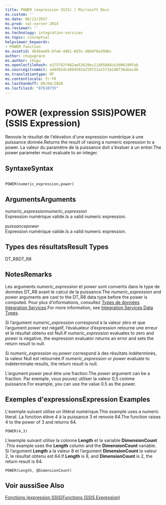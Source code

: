 ```yaml
---
title: POWER (expression SSIS) | Microsoft Docs
ms.custom: ''
ms.date: 06/13/2017
ms.prod: sql-server-2014
ms.reviewer: ''
ms.technology: integration-services
ms.topic: conceptual
helpviewer_keywords:
- POWER function
ms.assetid: db48ae65-bfa6-4db1-8d3c-d0d4f8a399bc
author: chugugrace
ms.author: chugu
ms.openlocfilehash: e1f5742f482ae52620ec11d95b84cb3d06199fab
ms.sourcegitcommit: ad4d92dce894592a259721a1571b1d8736abacdb
ms.translationtype: MT
ms.contentlocale: fr-FR
ms.lasthandoff: 08/04/2020
ms.locfileid: "87610735"
---
```

# <a name="power-ssis-expression"></a><span data-ttu-id="a492f-102">POWER (expression SSIS)</span><span class="sxs-lookup"><span data-stu-id="a492f-102">POWER (SSIS Expression)</span></span>
  <span data-ttu-id="a492f-103">Renvoie le résultat de l'élévation d'une expression numérique à une puissance donnée.</span><span class="sxs-lookup"><span data-stu-id="a492f-103">Returns the result of raising a numeric expression to a power.</span></span> <span data-ttu-id="a492f-104">La valeur du paramètre de la puissance doit s'évaluer à un entier.</span><span class="sxs-lookup"><span data-stu-id="a492f-104">The power parameter must evaluate to an integer.</span></span>  
  
## <a name="syntax"></a><span data-ttu-id="a492f-105">Syntaxe</span><span class="sxs-lookup"><span data-stu-id="a492f-105">Syntax</span></span>  
  
```  
  
POWER(numeric_expression,power)  
```  
  
## <a name="arguments"></a><span data-ttu-id="a492f-106">Arguments</span><span class="sxs-lookup"><span data-stu-id="a492f-106">Arguments</span></span>  
 <span data-ttu-id="a492f-107">*numeric_expression*</span><span class="sxs-lookup"><span data-stu-id="a492f-107">*numeric_expression*</span></span>  
 <span data-ttu-id="a492f-108">Expression numérique valide.</span><span class="sxs-lookup"><span data-stu-id="a492f-108">Is a valid numeric expression.</span></span>  
  
 <span data-ttu-id="a492f-109">*puissance*</span><span class="sxs-lookup"><span data-stu-id="a492f-109">*power*</span></span>  
 <span data-ttu-id="a492f-110">Expression numérique valide.</span><span class="sxs-lookup"><span data-stu-id="a492f-110">Is a valid numeric expression.</span></span>  
  
## <a name="result-types"></a><span data-ttu-id="a492f-111">Types des résultats</span><span class="sxs-lookup"><span data-stu-id="a492f-111">Result Types</span></span>  
 <span data-ttu-id="a492f-112">DT_R8</span><span class="sxs-lookup"><span data-stu-id="a492f-112">DT_R8</span></span>  
  
## <a name="remarks"></a><span data-ttu-id="a492f-113">Notes</span><span class="sxs-lookup"><span data-stu-id="a492f-113">Remarks</span></span>  
 <span data-ttu-id="a492f-114">Les arguments *numeric_expression* et *power* sont convertis dans le type de données DT_R8 avant le calcul de la puissance.</span><span class="sxs-lookup"><span data-stu-id="a492f-114">The *numeric_expression* and *power* arguments are cast to the DT_R8 data type before the power is computed.</span></span> <span data-ttu-id="a492f-115">Pour plus d’informations, consultez [Types de données Integration Services](../data-flow/integration-services-data-types.md).</span><span class="sxs-lookup"><span data-stu-id="a492f-115">For more information, see [Integration Services Data Types](../data-flow/integration-services-data-types.md).</span></span>  
  
 <span data-ttu-id="a492f-116">Si l’argument *numeric_expression* correspond à la valeur zéro et que l’argument *power* est négatif, l’évaluateur d’expression retourne une erreur et le résultat obtenu est Null.</span><span class="sxs-lookup"><span data-stu-id="a492f-116">If *numeric_expression* evaluates to zero and *power* is negative, the expression evaluator returns an error and sets the return result to null.</span></span>  
  
 <span data-ttu-id="a492f-117">Si *numeric_expression* ou *power* correspond à des résultats indéterminés, la valeur Null est retournée.</span><span class="sxs-lookup"><span data-stu-id="a492f-117">If *numeric_expression* or *power* evaluate to indeterminate results, the return result is null.</span></span>  
  
 <span data-ttu-id="a492f-118">L’argument *power* peut être une fraction.</span><span class="sxs-lookup"><span data-stu-id="a492f-118">The *power* argument can be a fraction.</span></span> <span data-ttu-id="a492f-119">Par exemple, vous pouvez utiliser la valeur 0,5 comme puissance.</span><span class="sxs-lookup"><span data-stu-id="a492f-119">For example, you can use the value 0.5 as the power.</span></span>  
  
## <a name="expression-examples"></a><span data-ttu-id="a492f-120">Exemples d'expressions</span><span class="sxs-lookup"><span data-stu-id="a492f-120">Expression Examples</span></span>  
 <span data-ttu-id="a492f-121">L'exemple suivant utilise un littéral numérique.</span><span class="sxs-lookup"><span data-stu-id="a492f-121">This example uses a numeric literal.</span></span> <span data-ttu-id="a492f-122">La fonction élève 4 à la puissance 3 et renvoie 64.</span><span class="sxs-lookup"><span data-stu-id="a492f-122">The function raises 4 to the power of 3 and returns 64.</span></span>  
  
```  
POWER(4,3)  
```  
  
 <span data-ttu-id="a492f-123">L’exemple suivant utilise la colonne **Length** et la variable **DimensionCount** .</span><span class="sxs-lookup"><span data-stu-id="a492f-123">This example uses the **Length** column and the **DimensionCount** variable.</span></span> <span data-ttu-id="a492f-124">Si l’argument **Length** a la valeur 8 et l’argument **DimensionCount** la valeur 2, le résultat obtenu est 64.</span><span class="sxs-lookup"><span data-stu-id="a492f-124">If **Length** is 8, and **DimensionCount** is 2, the return result is 64.</span></span>  
  
```  
POWER(Length, @DimensionCount)   
```  
  
## <a name="see-also"></a><span data-ttu-id="a492f-125">Voir aussi</span><span class="sxs-lookup"><span data-stu-id="a492f-125">See Also</span></span>  
 [<span data-ttu-id="a492f-126">Fonctions &#40;expression SSIS&#41;</span><span class="sxs-lookup"><span data-stu-id="a492f-126">Functions &#40;SSIS Expression&#41;</span></span>](functions-ssis-expression.md)  
  
  

